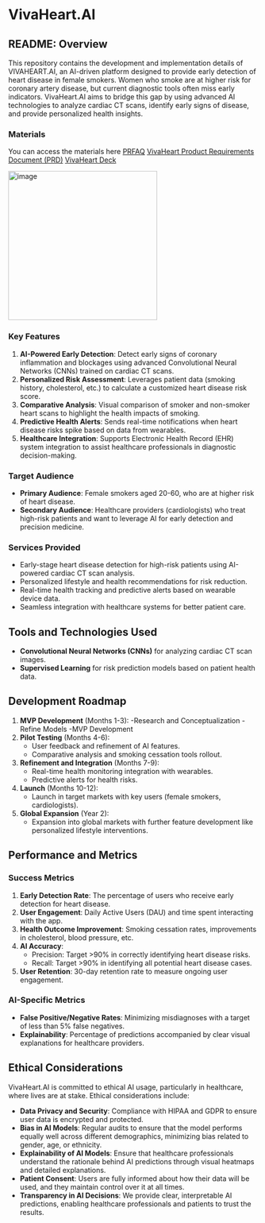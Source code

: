 # VivaHeart.AI


## README: Overview

This repository contains the development and implementation details of VIVAHEART.AI, an AI-driven platform designed to provide early detection of heart disease in female smokers. Women who smoke are at higher risk for coronary artery disease, but current diagnostic tools often miss early indicators. VivaHeart.AI aims to bridge this gap by using advanced AI technologies to analyze cardiac CT scans, identify early signs of disease, and provide personalized health insights.


### Materials
You can access the materials here 
[PRFAQ](https://github.com/AICarope/Deep-Learning-CNN--Artificial-Intelligence--Project/blob/main/PRFAQ%20VivaHeart%20for%20AI%20Products.pdf) 
[VivaHeart Product Requirements Document (PRD)](https://github.com/AICarope/Deep-Learning-CNN--Artificial-Intelligence--Project/blob/main/VivaHeart%20PRD.pdf)
[VivaHeart Deck](https://github.com/AICarope/Deep-Learning-CNN--Artificial-Intelligence--Project/blob/main/VivaHeart.pdf) 

<img src="https://github.com/user-attachments/assets/d25bb9ba-fe1b-4269-9329-c9025b20a34d" alt="image" width="300"/>

### Key Features

1. **AI-Powered Early Detection**: Detect early signs of coronary inflammation and blockages using advanced Convolutional Neural Networks (CNNs) trained on cardiac CT scans.
2. **Personalized Risk Assessment**: Leverages patient data (smoking history, cholesterol, etc.) to calculate a customized heart disease risk score.
3. **Comparative Analysis**: Visual comparison of smoker and non-smoker heart scans to highlight the health impacts of smoking.
4. **Predictive Health Alerts**: Sends real-time notifications when heart disease risks spike based on data from wearables.
5. **Healthcare Integration**: Supports Electronic Health Record (EHR) system integration to assist healthcare professionals in diagnostic decision-making.

### Target Audience

- **Primary Audience**: Female smokers aged 20-60, who are at higher risk of heart disease.
- **Secondary Audience**: Healthcare providers (cardiologists) who treat high-risk patients and want to leverage AI for early detection and precision medicine.

### Services Provided

- Early-stage heart disease detection for high-risk patients using AI-powered cardiac CT scan analysis.
- Personalized lifestyle and health recommendations for risk reduction.
- Real-time health tracking and predictive alerts based on wearable device data.
- Seamless integration with healthcare systems for better patient care.

## Tools and Technologies Used

- **Convolutional Neural Networks (CNNs)** for analyzing cardiac CT scan images.
- **Supervised Learning** for risk prediction models based on patient health data.

## Development Roadmap

1. **MVP Development** (Months 1-3): 
   -Research and Conceptualization
   -Refine Models
   -MVP Development
2. **Pilot Testing** (Months 4-6): 
   - User feedback and refinement of AI features.
   - Comparative analysis and smoking cessation tools rollout.
3. **Refinement and Integration** (Months 7-9): 
   - Real-time health monitoring integration with wearables.
   - Predictive alerts for health risks.
4. **Launch** (Months 10-12): 
   - Launch in target markets with key users (female smokers, cardiologists).
5. **Global Expansion** (Year 2):
   - Expansion into global markets with further feature development like personalized lifestyle interventions.

## Performance and Metrics

### Success Metrics

1. **Early Detection Rate**: The percentage of users who receive early detection for heart disease.
2. **User Engagement**: Daily Active Users (DAU) and time spent interacting with the app.
3. **Health Outcome Improvement**: Smoking cessation rates, improvements in cholesterol, blood pressure, etc.
4. **AI Accuracy**: 
   - Precision: Target >90% in correctly identifying heart disease risks.
   - Recall: Target >90% in identifying all potential heart disease cases.
5. **User Retention**: 30-day retention rate to measure ongoing user engagement.

### AI-Specific Metrics

- **False Positive/Negative Rates**: Minimizing misdiagnoses with a target of less than 5% false negatives.
- **Explainability**: Percentage of predictions accompanied by clear visual explanations for healthcare providers.

## Ethical Considerations

VivaHeart.AI is committed to ethical AI usage, particularly in healthcare, where lives are at stake. Ethical considerations include:

- **Data Privacy and Security**: Compliance with HIPAA and GDPR to ensure user data is encrypted and protected.
- **Bias in AI Models**: Regular audits to ensure that the model performs equally well across different demographics, minimizing bias related to gender, age, or ethnicity.
- **Explainability of AI Models**: Ensure that healthcare professionals understand the rationale behind AI predictions through visual heatmaps and detailed explanations.
- **Patient Consent**: Users are fully informed about how their data will be used, and they maintain control over it at all times.
- **Transparency in AI Decisions**: We provide clear, interpretable AI predictions, enabling healthcare professionals and patients to trust the results.



